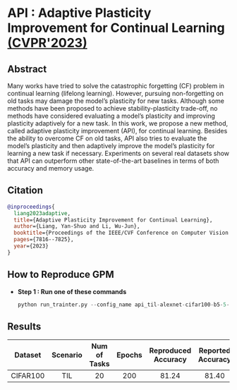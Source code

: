 # API : Adaptive Plasticity Improvement for Continual Learning [(CVPR'2023)](https://openaccess.thecvf.com/content/CVPR2023/papers/Liang_Adaptive_Plasticity_Improvement_for_Continual_Learning_CVPR_2023_paper.pdf)

## Abstract

Many works have tried to solve the catastrophic forgetting (CF) problem in continual learning (lifelong learning). However, pursuing non-forgetting on old tasks may damage the model’s plasticity for new tasks. Although some methods have been proposed to achieve stability-plasticity trade-off, no methods have considered evaluating a model’s plasticity and improving plasticity adaptively for a new task. In this work, we propose a new method, called adaptive plasticity improvement (API), for continual learning. Besides the ability to overcome CF on old tasks, API also tries to evaluate the model’s plasticity and then adaptively improve the model’s plasticity for learning a new task if necessary. Experiments on several real datasets show that API can outperform other state-of-the-art baselines in terms of both accuracy and memory usage.

## Citation

```bibtex
@inproceedings{
  liang2023adaptive,
  title={Adaptive Plasticity Improvement for Continual Learning},
  author={Liang, Yan-Shuo and Li, Wu-Jun},
  booktitle={Proceedings of the IEEE/CVF Conference on Computer Vision and Pattern Recognition},
  pages={7816--7825},
  year={2023}
}
```

## How to Reproduce GPM

- **Step 1 : Run one of these commands**
    ```python
    python run_trainter.py --config_name api_til-alexnet-cifar100-b5-5-20
    ```

## Results

| Dataset  | Scenario | Num of Tasks | Epochs | Reproduced Accuracy | Reported Accuracy |
| :------: | :------: |:-----------: | :----: | :-----------------: | :---------------: |
| CIFAR100 |   TIL    |      20      |  200   |       81.24         |       81.40       |
